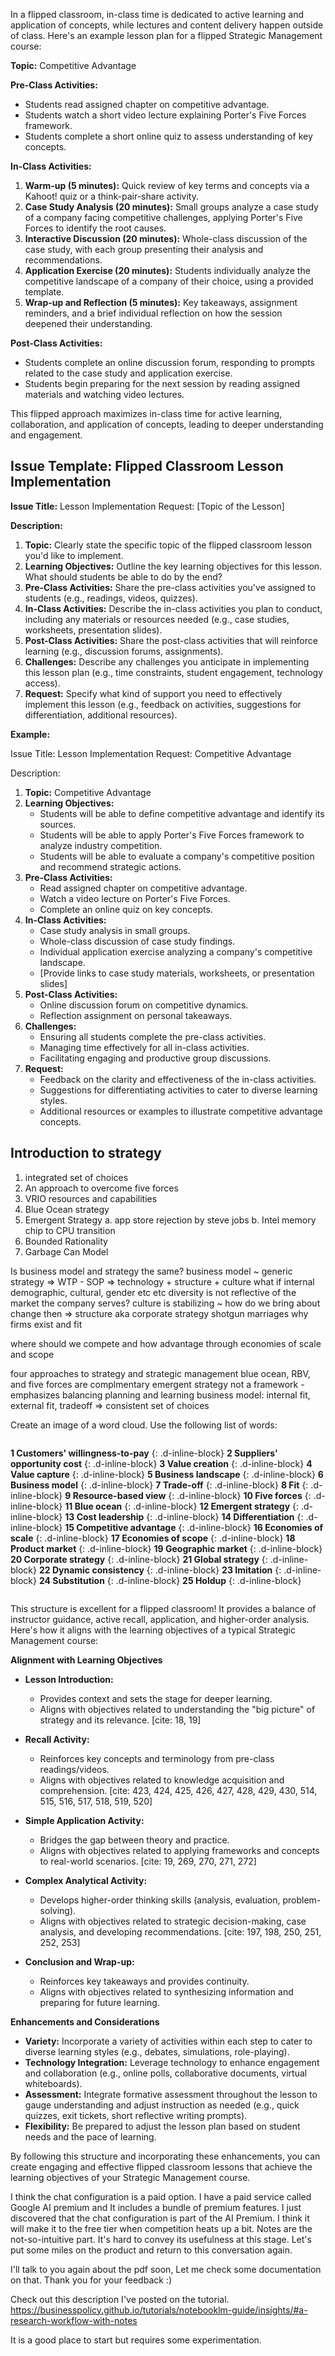 In a flipped classroom, in-class time is dedicated to active learning and application of concepts, while lectures and content delivery happen outside of class. Here's an example lesson plan for a flipped Strategic Management course:

**Topic:** Competitive Advantage

**Pre-Class Activities:**

* Students read assigned chapter on competitive advantage.
* Students watch a short video lecture explaining Porter's Five Forces framework.
* Students complete a short online quiz to assess understanding of key concepts.

**In-Class Activities:**

1. **Warm-up (5 minutes):**  Quick review of key terms and concepts via a Kahoot! quiz or a think-pair-share activity.
2. **Case Study Analysis (20 minutes):**  Small groups analyze a case study of a company facing competitive challenges, applying Porter's Five Forces to identify the root causes.
3. **Interactive Discussion (20 minutes):**  Whole-class discussion of the case study, with each group presenting their analysis and recommendations.
4. **Application Exercise (20 minutes):**  Students individually analyze the competitive landscape of a company of their choice, using a provided template.
5. **Wrap-up and Reflection (5 minutes):**  Key takeaways, assignment reminders, and a brief individual reflection on how the session deepened their understanding.

**Post-Class Activities:**

* Students complete an online discussion forum, responding to prompts related to the case study and application exercise.
* Students begin preparing for the next session by reading assigned materials and watching video lectures.

This flipped approach maximizes in-class time for active learning, collaboration, and application of concepts, leading to deeper understanding and engagement.

## Issue Template: Flipped Classroom Lesson Implementation

**Issue Title:** Lesson Implementation Request: [Topic of the Lesson]

**Description:**

1. **Topic:** Clearly state the specific topic of the flipped classroom lesson you'd like to implement.
2. **Learning Objectives:** Outline the key learning objectives for this lesson. What should students be able to do by the end?
3. **Pre-Class Activities:** Share the pre-class activities you've assigned to students (e.g., readings, videos, quizzes).
4. **In-Class Activities:** Describe the in-class activities you plan to conduct, including any materials or resources needed (e.g., case studies, worksheets, presentation slides).
5. **Post-Class Activities:** Share the post-class activities that will reinforce learning (e.g., discussion forums, assignments).
6. **Challenges:**  Describe any challenges you anticipate in implementing this lesson plan (e.g., time constraints, student engagement, technology access).
7. **Request:**  Specify what kind of support you need to effectively implement this lesson (e.g., feedback on activities, suggestions for differentiation, additional resources).

**Example:**

Issue Title: Lesson Implementation Request: Competitive Advantage

Description:

1. **Topic:** Competitive Advantage
2. **Learning Objectives:**
    * Students will be able to define competitive advantage and identify its sources.
    * Students will be able to apply Porter's Five Forces framework to analyze industry competition.
    * Students will be able to evaluate a company's competitive position and recommend strategic actions.
3. **Pre-Class Activities:**
    * Read assigned chapter on competitive advantage.
    * Watch a video lecture on Porter's Five Forces.
    * Complete an online quiz on key concepts.
4. **In-Class Activities:**
    * Case study analysis in small groups.
    * Whole-class discussion of case study findings.
    * Individual application exercise analyzing a company's competitive landscape.
    * [Provide links to case study materials, worksheets, or presentation slides]
5. **Post-Class Activities:**
    * Online discussion forum on competitive dynamics.
    * Reflection assignment on personal takeaways.
6. **Challenges:**
    * Ensuring all students complete the pre-class activities.
    * Managing time effectively for all in-class activities.
    * Facilitating engaging and productive group discussions.
7. **Request:**
    * Feedback on the clarity and effectiveness of the in-class activities.
    * Suggestions for differentiating activities to cater to diverse learning styles.
    * Additional resources or examples to illustrate competitive advantage concepts.

## Introduction to strategy
1. integrated set of choices
2. An approach to overcome five forces
3. VRIO resources and capabilities 
4. Blue Ocean strategy
5. Emergent Strategy
    a. app store rejection by steve jobs
    b. Intel memory chip to CPU transition 
6. Bounded Rationality 
7. Garbage Can Model

Is business model and strategy the same?
business model ~ generic strategy => WTP - SOP => technology + structure  + culture 
what if internal demographic, cultural, gender etc etc diversity is not reflective of the market the company serves? 
culture is stabilizing ~ how do we bring about change then => structure aka corporate strategy shotgun marriages
why firms exist and fit 

where should we compete and how
advantage through economies of scale and scope

four approaches to strategy and strategic management
blue ocean, RBV, and five forces are complmentary
emergent strategy not a framework - emphasizes balancing planning and learning
business model: internal fit, external fit, tradeoff => consistent set of choices

Create an image of a word cloud. Use the following list of words:

<div style="display: flex; flex-wrap: wrap;">

**1 Customers' willingness-to-pay**
{: .d-inline-block}
**2 Suppliers' opportunity cost**
{: .d-inline-block}
**3 Value creation**
{: .d-inline-block}
**4 Value capture**
{: .d-inline-block}
**5 Business landscape**
{: .d-inline-block}
**6 Business model**
{: .d-inline-block}
**7 Trade-off**
{: .d-inline-block}
**8 Fit**
{: .d-inline-block}
**9 Resource-based view**
{: .d-inline-block}
**10 Five forces**
{: .d-inline-block}
**11 Blue ocean**
{: .d-inline-block}
**12 Emergent strategy**
{: .d-inline-block}
**13 Cost leadership**
{: .d-inline-block}
**14 Differentiation**
{: .d-inline-block}
**15 Competitive advantage**
{: .d-inline-block}
**16 Economies of scale**
{: .d-inline-block}
**17 Economies of scope**
{: .d-inline-block}
**18 Product market**
{: .d-inline-block}
**19 Geographic market**
{: .d-inline-block}
**20 Corporate strategy**
{: .d-inline-block}
**21 Global strategy**
{: .d-inline-block}
**22 Dynamic consistency**
{: .d-inline-block}
**23 Imitation**
{: .d-inline-block}
**24 Substitution**
{: .d-inline-block}
**25 Holdup**
{: .d-inline-block}
</div>

This structure is excellent for a flipped classroom! It provides a balance of instructor guidance, active recall, application, and higher-order analysis. Here's how it aligns with the learning objectives of a typical Strategic Management course:

**Alignment with Learning Objectives**

* **Lesson Introduction:**
    * Provides context and sets the stage for deeper learning.
    * Aligns with objectives related to understanding the "big picture" of strategy and its relevance. [cite: 18, 19]

* **Recall Activity:**
    * Reinforces key concepts and terminology from pre-class readings/videos.
    * Aligns with objectives related to knowledge acquisition and comprehension. [cite: 423, 424, 425, 426, 427, 428, 429, 430, 514, 515, 516, 517, 518, 519, 520]

* **Simple Application Activity:**
    * Bridges the gap between theory and practice.
    * Aligns with objectives related to applying frameworks and concepts to real-world scenarios. [cite: 19, 269, 270, 271, 272]

* **Complex Analytical Activity:**
    * Develops higher-order thinking skills (analysis, evaluation, problem-solving).
    * Aligns with objectives related to strategic decision-making, case analysis, and developing recommendations. [cite: 197, 198, 250, 251, 252, 253]

* **Conclusion and Wrap-up:**
    * Reinforces key takeaways and provides continuity.
    * Aligns with objectives related to synthesizing information and preparing for future learning.

**Enhancements and Considerations**

* **Variety:** Incorporate a variety of activities within each step to cater to diverse learning styles (e.g., debates, simulations, role-playing).
* **Technology Integration:**  Leverage technology to enhance engagement and collaboration (e.g., online polls, collaborative documents, virtual whiteboards).
* **Assessment:**  Integrate formative assessment throughout the lesson to gauge understanding and adjust instruction as needed (e.g., quick quizzes, exit tickets, short reflective writing prompts).
* **Flexibility:**  Be prepared to adjust the lesson plan based on student needs and the pace of learning.

By following this structure and incorporating these enhancements, you can create engaging and effective flipped classroom lessons that achieve the learning objectives of your Strategic Management course.



I think the chat configuration is a paid option. I have a paid service called Google AI premium and It includes a bundle of premium features. I just discovered that the chat configuration is part of the AI Premium. I think it will make it to the free tier when competition heats up a bit.
Notes are the not-so-intuitive part. It's hard to convey its usefulness at this stage. Let's put some miles on the product and return to this conversation again. 

I'll talk to you again about the pdf soon, Let me check some documentation on that.
Thank you for your feedback :)

Check out this description I've posted on the tutorial. https://businesspolicy.github.io/tutorials/notebooklm-guide/insights/#a-research-workflow-with-notes 

It is a good place to start but requires some experimentation.